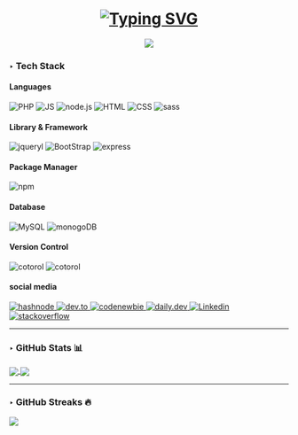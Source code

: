 <h1  align="center">
<a href="https://git.io/typing-svg"><img src="https://readme-typing-svg.demolab.com?font=Press+Start+2P&pause=1000&color=9324D6&center=true&vCenter=true&random=false&width=435&lines=Hi+there+%F0%9F%91%8B" alt="Typing SVG" /></a>
</h1>


<p align="center">
 <img src="https://i.pinimg.com/564x/7b/3a/03/7b3a03ed1086dd10f0d0ce035ba14851.jpg">
</p>



### ‣ Tech Stack


 #### Languages
 ![PHP](https://img.shields.io/badge/PHP-000.svg?style=for-the-badge&logo=PHP)
 ![JS](https://img.shields.io/badge/-JavaScript-000?style=for-the-badge&logo=JavaScript)
 ![node.js](https://img.shields.io/badge/-node.js-000?style=for-the-badge&logo=node.js)
 ![HTML](https://img.shields.io/badge/HTML5-000?style=for-the-badge&logo=HTML5)
 ![CSS](https://img.shields.io/badge/CSS3-000?style=for-the-badge&logo=CSS3)
 ![sass](https://img.shields.io/badge/sass-000?style=for-the-badge&logo=sass)
 
 #### Library &  Framework 
  ![jqueryl](https://img.shields.io/badge/jquery-000?style=for-the-badge&logo=jquery)
  ![BootStrap](https://img.shields.io/badge/Bootstrap-000?style=for-the-badge&logo=Bootstrap)
  ![express](https://img.shields.io/badge/express-000?style=for-the-badge&logo=express)
  

 #### Package Manager
   ![npm](https://img.shields.io/badge/npm-000?style=for-the-badge&logo=npm)
 
 #### Database
![MySQL](https://img.shields.io/badge/MySQL-000?style=for-the-badge&logo=MySQL)
![monogoDB](https://img.shields.io/badge/MongoDB-000?style=for-the-badge&logo=MongoDB)

#### Version Control
![cotorol](https://img.shields.io/badge/Github-000?style=for-the-badge&logo=Github)
![cotorol](https://img.shields.io/badge/Git-000?style=for-the-badge&logo=Git)

#### social media
<a href="https://hashnode.com/@Hanieh"> ![hashnode](https://img.shields.io/badge/hashnode-000?style=for-the-badge&logo=hashnode) </a>
<a href="https://dev.to/hanieh"> ![dev.to](https://img.shields.io/badge/dev.to-000?style=for-the-badge&logo=dev.to) </a>
<a href="https://community.codenewbie.org/hanieh"> ![codenewbie](https://img.shields.io/badge/codenewbie-000?style=for-the-badge&logo=codenewbie) </a>
<a href="https://app.daily.dev/im_hanieh"> ![daily.dev](https://img.shields.io/badge/daily.dev-000?style=for-the-badge&logo=daily.dev) </a>
<a href="https://www.linkedin.com/in/hanieh-bakhshi-5169672a2"> ![Linkedin](https://img.shields.io/badge/Linkedin-000?style=for-the-badge&logo=Linkedin) </a>
<a href="https://stackoverflow.com/users/18108378/hanieh"> ![stackoverflow](https://img.shields.io/badge/stackoverflow-000?style=for-the-badge&logo=stackoverflow) </a>

<hr>

### ‣ GitHub Stats 📊
<a href="https://github.com/im-hanieh">
  <img align="center" src="https://github-readme-stats.vercel.app/api?username=im-hanieh&show_icons=true&count_private=true&include_all_commits=true&theme=tokyonight"/>
</a>
<a href="https://github.com/im-hanieh">
  <img align="center" src="https://github-readme-stats.vercel.app/api/top-langs/?username=im-hanieh&layout=compact&langs_count=100&theme=tokyonight&hide=css,html""/>
</a>

<!---
### ‣ Language Stats 📊
 <a href="https://github.com/unchase">
    <img src = "https://github-readme-stats.vercel.app/api/top-langs/?username=hanieh-bakhshi&theme=tokyonight&hide=css,html">
  </a>
  ----->

<hr>

### ‣ GitHub Streaks 🔥
![](https://github-readme-streak-stats.herokuapp.com/?user=im-hanieh&theme=tokyonight&hide_border=false)

<!--
**im-hanieh/im-hanieh** is a ✨ _special_ ✨ repository because its `README.md` (this file) appears on your GitHub profile.

Here are some ideas to get you started:

- 🔭 I’m currently working on ...
- 🌱 I’m currently learning ...
- 👯 I’m looking to collaborate on ...
- 🤔 I’m looking for help with ...
- 💬 Ask me about ...
- 📫 How to reach me: ...
- 😄 Pronouns: ...
- ⚡ Fun fact: ...
-->
